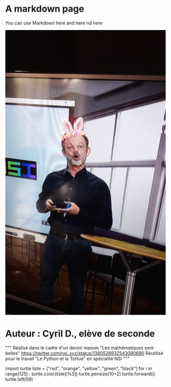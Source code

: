 # A markdown page

You can use Markdown here and here nd here

![lumni](lumni.png)

# Auteur : Cyril D., elève de seconde
"""
Réalisé dans le cadre d'un devoir maison "Les mathématiques sont belles"
https://twitter.com/nsi_xyz/status/1380526932543090690
Réutilisé pour le travail "Le Python et la Tortue" en spécialité NSI
"""

import turtle
liste = ["red", "orange", "yellow", "green", "black"]
for i in range(125) :
  turtle.color(liste[i%5])
  turtle.pensize(10+2)
  turtle.forward(i)
  turtle.left(59)